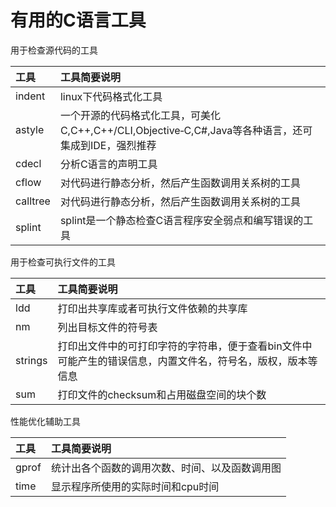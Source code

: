 # 有用的C语言工具

用于检查源代码的工具

| 工具     | 工具简要说明                                                 |
| :------- | :----------------------------------------------------------- |
| indent   | linux下代码格式化工具                                        |
| astyle   | 一个开源的代码格式化工具，可美化C,C++,C++/CLI,Objective‑C,C#,Java等各种语言，还可集成到IDE，强烈推荐 |
| cdecl    | 分析C语言的声明工具                                          |
| cflow    | 对代码进行静态分析，然后产生函数调用关系树的工具             |
| calltree | 对代码进行静态分析，然后产生函数调用关系树的工具             |
| splint   | splint是一个静态检查C语言程序安全弱点和编写错误的工具        |

用于检查可执行文件的工具

| 工具    | 工具简要说明                                                 |
| :------ | :----------------------------------------------------------- |
| ldd     | 打印出共享库或者可执行文件依赖的共享库                       |
| nm      | 列出目标文件的符号表                                         |
| strings | 打印出文件中的可打印字符的字符串，便于查看bin文件中可能产生的错误信息，内置文件名，符号名，版权，版本等信息 |
| sum     | 打印文件的checksum和占用磁盘空间的块个数                     |

性能优化辅助工具

| 工具  | 工具简要说明                                   |
| :---- | :--------------------------------------------- |
| gprof | 统计出各个函数的调用次数、时间、以及函数调用图 |
| time  | 显示程序所使用的实际时间和cpu时间              |


